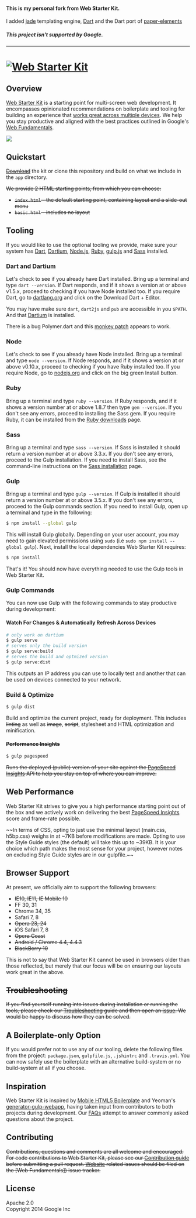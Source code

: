 #### This is my personal fork from Web Starter Kit. 
I added [jade](http://jade-lang.com/) templating engine, [Dart](https://www.dartlang.org/) and the Dart port of [paper-elements](http://www.polymer-project.org/docs/elements/paper-elements.html)

##### This project isn't supported by Google. 

---

# [![Web Starter Kit](https://cloud.githubusercontent.com/assets/170270/3343034/ceef6e92-f899-11e3-96b9-5d9d69d97a00.png)]()

## Overview

[Web Starter Kit](http://developers.google.com/web/starter-kit) is a starting point for multi-screen web development. It encompasses opinionated recommendations on boilerplate and tooling for building an experience that [works great across multiple devices](http://google.github.io/web-starter-kit/hello-world/). We help you stay productive and aligned with the best practices outlined in Google's [Web Fundamentals](http://developers.google.com/web/fundamentals).  

[![](https://cloud.githubusercontent.com/assets/170270/3343033/ceee251e-f899-11e3-9dd9-e313cf2522ec.png)](https://developers.google.com/web/starter-kit/ 'Features')

## Quickstart

~~[Download]()~~ the kit or clone this repository and build on what we include in the `app` directory.

~~We provide 2 HTML starting points, from which you can choose:~~

- ~~`index.html` - the default starting point, containing layout and a slide-out menu~~
- ~~`basic.html` - includes no layout~~

## Tooling

If you would like to use the optional tooling we provide, make sure your system has [Dart](https://www.dartlang.org/), [Dartium](https://www.dartlang.org/tools/dartium/), [Node.js](http://nodejs.org), [Ruby](https://www.ruby-lang.org/), [gulp.js](http://gulpjs.com) and [Sass](http://sass-lang.com/install) installed.

### Dart and Dartium

Let's check to see if you already have Dart installed. Bring up a terminal and type `dart --version`. If Dart responds, and if it shows a version at or above v1.5.x, proceed to checking if you have Node installed too. If you require Dart, go to [dartlang.org](https://www.dartlang.org/) and click on the Download Dart + Editor.

You may have make sure `dart`, `dart2js` and `pub` are accessible in you `$PATH`. And that [Dartium](https://www.dartlang.org/tools/dartium/) is installed.

There is a bug Polymer.dart and this [monkey patch](https://code.google.com/p/dart/issues/detail?id=20280#c7) appears to work. 


### Node

Let's check to see if you already have Node installed. Bring up a terminal and type `node --version`. If Node responds, and if it shows a version at or above v0.10.x, proceed to checking if you have Ruby installed too. If you require Node, go to [nodejs.org](http://nodejs.org/) and click on the big green Install button.

### Ruby

Bring up a terminal and type `ruby --version`. If Ruby responds, and if it shows a version number at or above 1.8.7 then type `gem --version`. If you don't see any errors, proceed to installing the Sass gem. If you require Ruby, it can be installed from the [Ruby downloads](https://www.ruby-lang.org/en/downloads/) page.

### Sass

Bring up a terminal and type `sass --version`. If Sass is installed it should return a version number at or above 3.3.x. If you don't see any errors, proceed to the Gulp installation. If you need to install Sass, see the command-line instructions on the [Sass installation](http://sass-lang.com/install) page.

### Gulp

Bring up a terminal and type `gulp --version`. If Gulp is installed it should return a version number at or above 3.5.x. If you don't see any errors, proceed to the Gulp commands section. If you need to install Gulp, open up a terminal and type in the following:

```sh
$ npm install --global gulp
```

This will install Gulp globally. Depending on your user account, you may need to gain elevated permissions using `sudo` (i.e `sudo npm install --global gulp`). Next, install the local dependencies Web Starter Kit requires:

```sh
$ npm install
```

That's it! You should now have everything needed to use the Gulp tools in Web Starter Kit.

### Gulp Commands

You can now use Gulp with the following commands to stay productive during development:

#### Watch For Changes & Automatically Refresh Across Devices

```sh
# only work on dartium
$ gulp serve
# serves only the build version
$ gulp serve:build 
# serves the build and optmized version
$ gulp serve:dist
```

This outputs an IP address you can use to locally test and another that can be used on devices connected to your network.

### Build & Optimize

```sh
$ gulp dist
```

Build and optimize the current project, ready for deployment. This includes ~~linting~~ as well as ~~image~~, ~~script~~, stylesheet and HTML optimization and minification.

#### ~~Performance Insights~~

```sh
$ gulp pagespeed
```

~~Runs the deployed (public) version of your site against the [PageSpeed Insights](https://developers.google.com/speed/pagespeed/insights/) API to help you stay on top of where you can improve.~~

## Web Performance

Web Starter Kit strives to give you a high performance starting point out of the box and we actively work on delivering the best [PageSpeed Insights](https://developers.google.com/speed/pagespeed/insights/) score and frame-rate possible.

~~In terms of CSS, opting to just use the minimal layout (main.css, h5bp.css) weighs in at ~7KB before modifications are made. Opting to use the Style Guide styles (the default) will take this up to ~39KB. It is your choice which path makes the most sense for your project, however notes on excluding Style Guide styles are in our gulpfile.~~

## Browser Support

At present, we officially aim to support the following browsers:

* ~~IE10, IE11, IE Mobile 10~~
* FF 30, 31
* Chrome 34, 35
* Safari 7, 8
* ~~Opera 23, 24~~
* iOS Safari 7, 8
* ~~Opera Coast~~
* ~~Android / Chrome 4.4, 4.4.3~~
* ~~BlackBerry 10~~

This is not to say that Web Starter Kit cannot be used in browsers older than those reflected, but merely that our focus will be on ensuring our layouts work great in the above.

## ~~Troubleshooting~~

~~If you find yourself running into issues during installation or running the tools, please check our [Troubleshooting]() guide and then open an [issue](). We would be happy to discuss how they can be solved.~~

## A Boilerplate-only Option

If you would prefer not to use any of our tooling, delete the following files from the project: `package.json`, `gulpfile.js`, `.jshintrc` and `.travis.yml`. You can now safely use the boilerplate with an alternative build-system or no build-system at all if you choose.

## Inspiration

Web Starter Kit is inspired by [Mobile HTML5 Boilerplate](http://html5boilerplate.com/mobile/) and Yeoman's [generator-gulp-webapp](https://github.com/yeoman/generator-gulp-webapp), having taken input from contributors to both projects during development. Our [FAQs]() attempt to answer commonly asked questions about the project.

## Contributing

~~Contributions, questions and comments are all welcome and encouraged. For code contributions to Web Starter Kit, please see our [Contribution guide](CONTRIBUTING.md) before submitting a pull request. [Website]() related issues should be filed on the [Web Fundamentals]) issue tracker.~~

## License

Apache 2.0  
Copyright 2014 Google Inc
